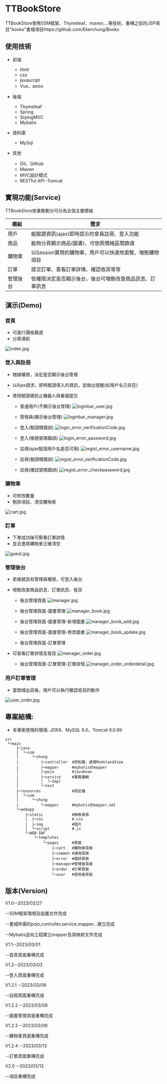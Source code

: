 # TTBookStore
TTBookStore使用SSM框架、Thymeleaf、maven....等技術，重構之前的JSP項目"books"書城項目https://github.com/Ekerchung/Books


## 使用技術
- 前端
  - html
  - css
  - javascript
  - Vue、axios

- 後端
  - Thymeleaf
  - Spring
  - SrpingMVC
  - Mybatis
  
- 資料庫
  - MySql

- 其他
  - Git、Github
  - Maven
  - MVC設計模式
  - RESTful API
  -Tomcat


## 實現功能(Service)

TTBookStore依業務劃分可分為五個主要模組


| 模組                     | 需求                                                         |
| ------------------------ | ------------------------------------------------------------ |
| 用戶     | 能驗證資訊(ajax)即時提示的會員註冊、登入功能 |
| 商品       | 能夠分頁顯示商品(圖書)、可依照價格區間篩選 |
| 購物車    | 以Session實現的購物車，用戶可以快速地瀏覽、增刪購物項目 |
| 訂單 | 提交訂單、查看訂單詳情、確認收貨等等 |
| 管理後台 | 依權限決定是否顯示後台，後台可增刪改查商品訊息、訂單訊息 |

## 演示(Demo)

### 首頁
- 可進行價格篩選
- 分頁導航

![index.jpg](https://github.com/Ekerchung/TTBookStore/blob/master/src/main/webapp/static/img/readme/TTBookStore_index.jpg)

### 登入與註冊

- 根據權限，決定是否顯示後台管理

- 以Ajax請求，即時驗證填入的資訊，並做出提醒(如用戶名已存在)

- 使用驗證碼防止機器人與重複提交

  - 普通用戶(不顯示後台管理)
![loginbar_user.jpg](https://github.com/Ekerchung/TTBookStore/blob/master/src/main/webapp/static/img/readme/TTBookStore_loginbar_user.jpg)

  - 管理員(顯示後台管理)
![loginbar_manager.jpg](https://github.com/Ekerchung/TTBookStore/blob/master/src/main/webapp/static/img/readme/TTBookStore_loginbar_manager.jpg)

  - 登入(驗證碼錯誤)
![login_error_verificationCode.jpg](https://github.com/Ekerchung/TTBookStore/blob/master/src/main/webapp/static/img/readme/TTBookStore_login_error_verificationCode.jpg)

  - 登入(帳號密碼錯誤)
![login_error_password.jpg](https://github.com/Ekerchung/TTBookStore/blob/master/src/main/webapp/static/img/readme/TTBookStore_login_error_password.jpg)

  - 註冊(ajax驗證用戶名是否可用)
![regist_error_username.jpg](https://github.com/Ekerchung/TTBookStore/blob/master/src/main/webapp/static/img/readme/TTBookStore_regist_error_username.jpg)

  - 註冊(驗證碼錯誤)
![regist_error_verificationCode.jpg](https://github.com/Ekerchung/TTBookStore/blob/master/src/main/webapp/static/img/readme/TTBookStore_regist_error_verificationCode.jpg)

  - 註冊(確認密碼錯誤)
![regist_error_checkpassword.jpg](https://github.com/Ekerchung/TTBookStore/blob/master/src/main/webapp/static/img/readme/TTBookStore_regist_error_checkpassword.jpg)


### 購物車

- 可修改數量
- 刪除項目、清空購物車

![cart.jpg](https://github.com/Ekerchung/TTBookStore/blob/master/src/main/webapp/static/img/readme/TTBookStore_cart.jpg)

### 訂單

- 下單成功後可察看訂單詳情
- 並且會將購物車正確清空

![guest.jpg](https://github.com/Ekerchung/TTBookStore/blob/master/src/main/webapp/static/img/readme/TTBookStore_cart.jpg)

### 管理後台

- 若帳號具有管理員權限，可登入後台

- 增刪改查商品訊息、訂單訊息、發貨

  - 後台管理頁面
![manager.jpg](https://github.com/Ekerchung/TTBookStore/blob/master/src/main/webapp/static/img/readme/TTBookStore_manager.jpg)

  - 後台管理頁面-圖書管理
![manager_book.jpg](https://github.com/Ekerchung/TTBookStore/blob/master/src/main/webapp/static/img/readme/TTBookStore_manager_book.jpg)

  - 後台管理頁面-圖書管理-新增圖書
![manager_book_add.jpg](https://github.com/Ekerchung/TTBookStore/blob/master/src/main/webapp/static/img/readme/TTBookStore_manager_book_add.jpg)

  - 後台管理頁面-圖書管理-修改圖書
![manager_book_update.jpg](https://github.com/Ekerchung/TTBookStore/blob/master/src/main/webapp/static/img/readme/TTBookStore_manager_book_update.jpg)

  - 後台管理頁面-訂單管理
- 可查看訂單詳情及發貨
![manager_order.jpg](https://github.com/Ekerchung/TTBookStore/blob/master/src/main/webapp/static/img/readme/TTBookStore_manager_order.jpg)

  - 後台管理頁面-訂單管理-訂單詳情
![manager_order_orderdetail.jpg](https://github.com/Ekerchung/TTBookStore/blob/master/src/main/webapp/static/img/readme/TTBookStore_manager_order_orderdetail.jpg)


### 用戶訂單管理

- 當商城出貨後，用戶可以執行確認收貨的動作

![user_order.jpg](https://github.com/Ekerchung/TTBookStore/blob/master/src/main/webapp/static/img/readme/TTBookStore_user_order.jpg)


## 專案結構:
- 本專案使用的環境: JDK8、MySQL 8.0、Tomcat 9.0.69

```
src
 └─main
     ├─java
     │  └─com
     │      └─shung
     │          ├─controller  #控制層，處理ModelandView
     │          ├─mapper      #mybatis的mapper
     │          ├─pojo        #javabean
     │          ├─service     #業務邏輯
     │          │  └─Impl
     │          └─test
     ├─resources              #設定檔
     │  └─com
     │      └─shung
     │          └─mapper      #mybatis的mapper.xml
     └─webapp
         ├─static             #靜態資源
         │  ├─css             #.css
         │  ├─img             #圖片
         │  └─script          #.js
         └─WEB-INF
             └─templates
                 └─pages      #頁面
                     ├─cart   #購物車頁面
                     ├─common #通用頁面
                     ├─error  #錯誤頁面
                     ├─manager#管理者頁面
                     ├─order  #訂單頁面
                     └─user   #使用者頁面
```





## 版本(Version)

V1.0--2023/02/27

--SSM框架環境及設置文件完成

--書城所需的pojo,controller,service,mapper...建立完成

--Mybatis逆向工程建立mapper及其映射文件完成

V1.1--2023/03/01

--首頁頁面重構完成

V1.2--2023/03/03

--登入頁面重構完成

V1.2.1 --2023/03/06

--註冊頁面重構完成

V1.2.2 --2023/03/08

--圖書管理頁面重構完成

V1.2.3 --2023/03/09

--購物車頁面重構完成

V1.2.4 --2023/03/13

--訂單頁面重構完成

V2.0 --2023/03/13

--項目重構完成
